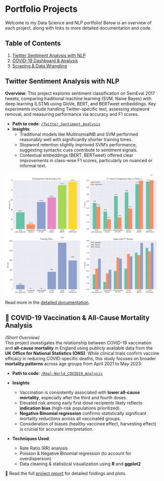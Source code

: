 # Portfolio Projects

Welcome to my Data Science and NLP portfolio! Below is an overview of each project, along with links to more detailed documentation and code.

## Table of Contents
1. [Twitter Sentiment Analysis with NLP](#twitter-sentiment-analysis-with-nlp)
2. [COVID-19 Dashboard & Analysis](#covid-19-dashboard--analysis)
3. [Scraping & Data Wrangling](#scraping--data-wrangling)

## Twitter Sentiment Analysis with NLP
**Overview**:
This project explores sentiment classification on SemEval 2017 tweets, comparing traditional machine learning (SVM, Naive Bayes) with deep learning (LSTM) using GloVe, BERT, and BERTweet embeddings. Key experiments include handling Twitter-specific text, assessing stopword removal, and measuring performance via accuracy and F1 scores.

- **Path to code**: [`/Twitter_Sentiment_Analysis`](./Twitter_Sentiment_Analysis/)
- **Insights**:
  - Traditional models like MultinomialNB and SVM performed reasonably well with significantly shorter training times.
  - Stopword retention slightly improved SVM’s performance, suggesting syntactic cues contribute to sentiment signals.
  - Contextual embeddings (BERT, BERTweet) offered clear improvements in class-wise F1 scores, particularly on nuanced or informal text.

![Model Performance Comparison](./Twitter_Sentiment_Analysis/model_comparison_summary.png)

Read more in the [detailed documentation](./Twitter_Sentiment_Analysis/README.md).

## 🏥 COVID-19 Vaccination & All-Cause Mortality Analysis
*(Short Overview)*  
This project investigates the relationship between COVID-19 vaccination and **all-cause mortality** in England using publicly available data from the **UK Office for National Statistics (ONS)**. While clinical trials confirm vaccine efficacy in reducing COVID-specific deaths, this study focuses on broader **mortality patterns** across age groups from April 2021 to May 2023.

- **Path to code**: [`/Real-World_COVID19_Analysis`](./Real-World_COVID19_Analysis/)
- **Insights**:
  - Vaccination is consistently associated with **lower all-cause mortality**, especially after the third and fourth doses.
  - Elevated risk among early first-dose recipients likely reflects **indication bias** (high-risk populations prioritized).
  - **Negative Binomial regression** confirms statistically significant mortality reductions across all vaccinated groups.
  - Consideration of biases (healthy vaccinee effect, harvesting effect) is crucial for accurate interpretation.

- **Techniques Used**:
  - Rate Ratio (RR) analysis
  - Poisson & Negative Binomial regression (to account for overdispersion)
  - Data cleaning & statistical visualization using **R** and **ggplot2**

📄 Read the full [project report](./Real-World_COVID19_Analysis/overview.md) for detailed findings and plots.
